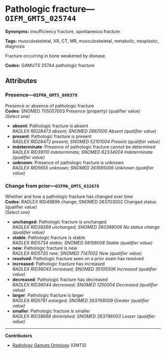 # Pathologic fracture—`OIFM_GMTS_025744`

**Synonyms:** insufficiency fracture, spontaneous fracture

**Tags:** musculoskeletal, XR, CT, MR, musculoskeletal, metabolic, neoplastic, diagnosis

Fracture occurring in bone weakened by disease.

**Codes:** GAMUTS 25744 pathologic fracture

## Attributes

### Presence—`OIFMA_GMTS_080378`

Presence or absence of pathologic fracture  
**Codes**: SNOMED 705057003 Presence (property) (qualifier value)  
*(Select one)*

- **absent**: Pathologic fracture is absent  
_RADLEX RID28473 absent; SNOMED 2667000 Absent (qualifier value)_
- **present**: Pathologic fracture is present  
_RADLEX RID28472 present; SNOMED 52101004 Present (qualifier value)_
- **indeterminate**: Presence of pathologic fracture cannot be determined  
_RADLEX RID39110 indeterminate; SNOMED 82334004 Indeterminate (qualifier value)_
- **unknown**: Presence of pathologic fracture is unknown  
_RADLEX RID5655 unknown; SNOMED 261665006 Unknown (qualifier value)_

### Change from prior—`OIFMA_GMTS_632678`

Whether and how a pathologic fracture has changed over time  
**Codes**: RADLEX RID49896 change; SNOMED 263703002 Changed status (qualifier value)  
*(Select one)*

- **unchanged**: Pathologic fracture is unchanged  
_RADLEX RID39268 unchanged; SNOMED 260388006 No status change (qualifier value)_
- **stable**: Pathologic fracture is stable  
_RADLEX RID5734 stable; SNOMED 58158008 Stable (qualifier value)_
- **new**: Pathologic fracture is new  
_RADLEX RID5720 new; SNOMED 7147002 New (qualifier value)_
- **resolved**: Pathologic fracture seen on a prior exam has resolved  
- **increased**: Pathologic fracture has increased  
_RADLEX RID36043 increased; SNOMED 35105006 Increased (qualifier value)_
- **decreased**: Pathologic fracture has decreased  
_RADLEX RID36044 decreased; SNOMED 1250004 Decreased (qualifier value)_
- **larger**: Pathologic fracture is larger  
_RADLEX RID5791 enlarged; SNOMED 263768009 Greater (qualifier value)_
- **smaller**: Pathologic fracture is smaller  
_RADLEX RID38669 diminished; SNOMED 263796003 Lesser (qualifier value)_

---

**Contributors**

- [Radiology Gamuts Ontology](https://gamuts.net/) (GMTS)